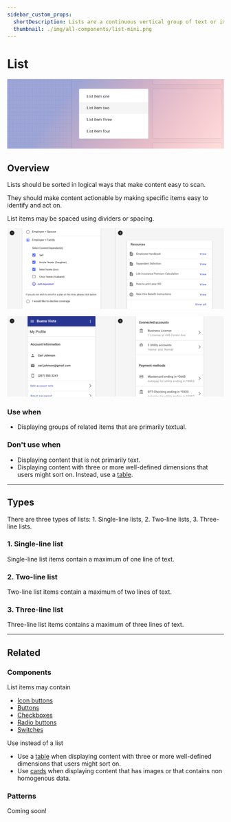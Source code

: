 ```yaml
---
sidebar_custom_props:
  shortDescription: Lists are a continuous vertical group of text or images that may contain primary and supplemental actions.
  thumbnail: ./img/all-components/list-mini.png
---
```


# List

<ComponentVisual storybookUrl="https://forge.tylerdev.io/main/?path=/docs/components-list--docs">

![](./images/list.png)

</ComponentVisual>

## Overview

Lists should be sorted in logical ways that make content easy to scan.

They should make content actionable by making specific items easy to identify and act on. 

List items may be spaced using dividers or spacing. 

<ImageBlock padded={false} caption="List items may be separated by white space or dividers.">

![Image of a single line list spaced with white space.](./images/list-spacers.png)

</ImageBlock>

<ImageBlock padded={false} caption="1. List items may contain selection controls. <br>2. List items may contain icons and actions.">

![Image of a single line list spaced with white space.](./images/list-types.png)

</ImageBlock>

### Use when 

- Displaying groups of related items that are primarily textual.

### Don't use when 

- Displaying content that is not primarily text.
- Displaying content with three or more well-defined dimensions that users might sort on. Instead, use a [table](/components/table/table).

---

## Types 

There are three types of lists: 1. Single-line lists, 2. Two-line lists, 3. Three-line lists. 

### 1. Single-line list

Single-line list items contain a maximum of one line of text.

### 2. Two-line list

Two-line list items contain a maximum of two lines of text.

### 3. Three-line list

Three-line list items contains a maximum of three lines of text.

---

## Related 

### Components

List items may contain

- [Icon buttons](/components/buttons/icon-button)
- [Buttons](/components/buttons/button)
- [Checkboxes](/components/controls/checkbox)
- [Radio buttons](/components/controls/radio-button)
- [Switches](/components/controls/switch)

Use instead of a list

- Use a [table](/components/table/table) when displaying content with three or more well-defined dimensions that users might sort on.
- Use [cards](/components/cards/card) when displaying content that has images or that contains non homogenous data. 

### Patterns

Coming soon!
